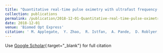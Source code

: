 ```yaml
---
title: "Quantitative real-time pulse oximetry with ultrafast frequency-domain diffuse optics and deep neural network processing"
collection: publications
permalink: /publication/2018-12-01-Quantitative-real-time-pulse-oximetry-with-ultrafast-frequency-domain-diffuse-optics-and-deep-neural-network-processing
date: 2018-12-01
venue: 'Biomed Opt Express'
citation: ' M. Applegate,  Y. Zhao,  R. Istfan,  A. Pande,  D. Roblyer, &quot;Quantitative real-time pulse oximetry with ultrafast frequency-domain diffuse optics and deep neural network processing.&quot; Biomed Opt Express, 2018.'
---
```

Use [Google Scholar](https://scholar.google.com/scholar?q=Quantitative+real+time+pulse+oximetry+with+ultrafast+frequency+domain+diffuse+optics+and+deep+neural+network+processing){:target="_blank"} for full citation